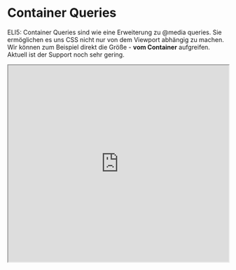 # Container Queries

ELI5: Container Queries sind wie eine Erweiterung zu @media queries. Sie ermöglichen es uns CSS nicht nur von dem Viewport abhängig zu machen. Wir können zum Beispiel direkt die Größe - **vom Container** aufgreifen.
Aktuell ist der Support noch sehr gering.

<iframe src="https://caniuse.com/?search=container%20queries" style="width: 100%; height: 450px;"></iframe>
